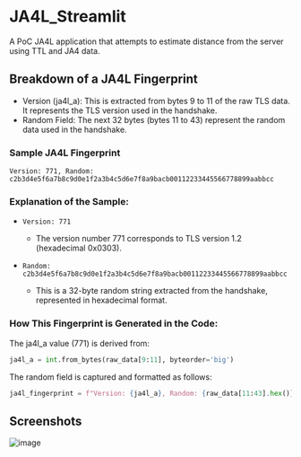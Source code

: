 # JA4L_Streamlit
A PoC JA4L application that attempts to estimate distance from the server using TTL and JA4 data. 


## Breakdown of a JA4L Fingerprint
- Version (ja4l_a): This is extracted from bytes 9 to 11 of the raw TLS data. It represents the TLS version used in the handshake.
- Random Field: The next 32 bytes (bytes 11 to 43) represent the random data used in the handshake.

### Sample JA4L Fingerprint

```Version: 771, Random: c2b3d4e5f6a7b8c9d0e1f2a3b4c5d6e7f8a9bacb00112233445566778899aabbcc```

### Explanation of the Sample:

- ```Version: 771```
  - The version number 771 corresponds to TLS version 1.2 (hexadecimal 0x0303).

- ```Random: c2b3d4e5f6a7b8c9d0e1f2a3b4c5d6e7f8a9bacb00112233445566778899aabbcc```
  - This is a 32-byte random string extracted from the handshake, represented in hexadecimal format.

### How This Fingerprint is Generated in the Code:

The ja4l_a value (771) is derived from:

```python
ja4l_a = int.from_bytes(raw_data[9:11], byteorder='big')
```

The random field is captured and formatted as follows:

```python
ja4l_fingerprint = f"Version: {ja4l_a}, Random: {raw_data[11:43].hex()}"
```

## Screenshots

![image](https://github.com/user-attachments/assets/ebac1224-24cc-4b08-b91f-c99a8107ffcc)
